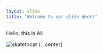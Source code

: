 ```yaml
---
layout: slide
title: "Welcome to our slide deck!"
---
```


Hello, this is Ali

![skatetocat](https://octodex.github.com/images/skatetocat.png)
{: .center}
